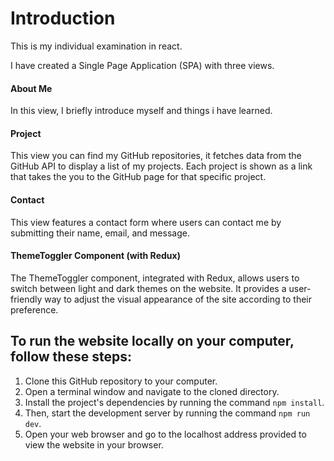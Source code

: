 # Introduction
This is my individual examination in react.

I have created a Single Page Application (SPA) with three views.

#### About Me
In this view, I briefly introduce myself and things i have learned.

#### Project
This view you can find my GitHub repositories, it fetches data from the GitHub API to display a list of my projects. Each project is shown as a link that takes the you to the GitHub page for that specific project.

#### Contact
This view features a contact form where users can contact me by submitting their name, email, and message.

#### ThemeToggler Component (with Redux)
The ThemeToggler component, integrated with Redux, allows users to switch between light and dark themes on the website. It provides a user-friendly way to adjust the visual appearance of the site according to their preference.

## To run the website locally on your computer, follow these steps:
1. Clone this GitHub repository to your computer.
2. Open a terminal window and navigate to the cloned directory.
3. Install the project's dependencies by running the command `npm install`.
4. Then, start the development server by running the command `npm run dev`.
5. Open your web browser and go to the localhost address provided to view the website in your browser.